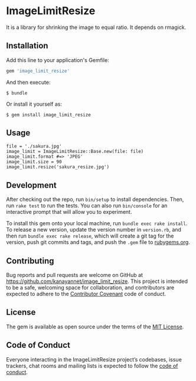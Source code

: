 # ImageLimitResize

It is a library for shrinking the image to equal ratio. It depends on rmagick.

## Installation

Add this line to your application's Gemfile:

```ruby
gem 'image_limit_resize'
```

And then execute:

    $ bundle

Or install it yourself as:

    $ gem install image_limit_resize

## Usage

```
file = './sakura.jpg'
image_limit = ImageLimitResize::Base.new(file: file)
image_limit.format #=> 'JPEG'
image_limit.size = 90
image_limit.resize('sakura_resize.jpg')
```

## Development

After checking out the repo, run `bin/setup` to install dependencies. Then, run `rake test` to run the tests. You can also run `bin/console` for an interactive prompt that will allow you to experiment.

To install this gem onto your local machine, run `bundle exec rake install`. To release a new version, update the version number in `version.rb`, and then run `bundle exec rake release`, which will create a git tag for the version, push git commits and tags, and push the `.gem` file to [rubygems.org](https://rubygems.org).

## Contributing

Bug reports and pull requests are welcome on GitHub at https://github.com/kanayannet/image_limit_resize. This project is intended to be a safe, welcoming space for collaboration, and contributors are expected to adhere to the [Contributor Covenant](http://contributor-covenant.org) code of conduct.

## License

The gem is available as open source under the terms of the [MIT License](https://opensource.org/licenses/MIT).

## Code of Conduct

Everyone interacting in the ImageLimitResize project’s codebases, issue trackers, chat rooms and mailing lists is expected to follow the [code of conduct](https://github.com/kanayannet/image_limit_resize/blob/master/CODE_OF_CONDUCT.md).
